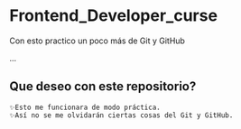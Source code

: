 # Frontend_Developer_curse
Con esto practico un poco más de Git y GitHub

...

## Que deseo con este repositorio?

    ✨Esto me funcionara de modo práctica.
    ✨Así no se me olvidarán ciertas cosas del Git y GitHub.
